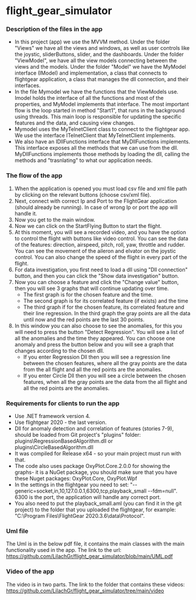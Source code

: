 # flight_gear_simulator
### Description of the files in the app

- In this project (app) we use the MVVM method.
Under the folder "Views" we have all the views and windows, as well as user controls like the joystic, sliderButtons, slider, and the dashboards.
Under the folder "ViewModel", we have all the view models connecting between the views and the models. 
Under the folder "Model" we have the MyModel interface (IModel) and implementation, a class that connects to flightgear application, a class that manages the dll connection, and their interfaces.
- In the file Mymodel we have the functions that the ViewModels use. Imodel holds the interface of all the functions and most of the properties, and MyModel implements that interface.
The most important flow is the loop started in method "Start1", that runs in the background using threads. This main loop is responsible for updating the specific features and the data, and causing view changes.
- Mymodel uses the MyTelnetClient class to connect to the flightgear app. We use the interface ITelnetClient that MyTelnetClient implements.
- We also have an IDllFunctions interface that MyDllFunctions implements. This interface exposes all the methods that we can use from the dll. MyDllFunctions implements those methods by loading the dll, calling the methods and "trasnlating" to what our application needs.

### The flow of the app

1. When the application is opened you must load csv file and xml file path
by clicking on the relevant buttons (choose csv/xml file).
2. Next, connect with correct Ip and Port to the FlightGear application (should already be running). In case of wrong Ip or port the app will handle it.
3. Now you get to the main window.
4. Now we can click on the StartFlying Button to start the flight.
5. At this moment, you will see a recorded video, and you have the option to control the flight with buttons like video control. 
You can see the data of the features: direction, airspeed, pitch, roll, yaw, throttle and rudder. 
You can see the movement of the aileron and elvator on the joystic control. You can also change the speed of the flight in every part of the flight.
6. For data investigation, you first need to load a dll using "Dll connection" button, and then you can click the "Show data investigation" button.
7. Now you can choose a feature and click the "Change value" button, then you will see 3 graphs that will continue updating over time.
    - The first graph is for the chosen feature and the time.
    - The second graph is for its correlated feature (if exists) and the time
    - The third graph if for the chosen feature, its correlated feature and their line regression. In the third graph the gray points are all the data until now and the red points are the last 30 points.
8. In this window you can also choose to see the anomalies, for this you will need to press the button "Detect Regression".
You will see a list of all the anomalies and the time they appeared.
You can choose one anomaly and press the button below and you will see a graph that changes according to the chosen dll. 
    - If you enter Regression Dll then you will see a regression line between the chosen features, where all the gray points are the data from the all flight and all the red points are the anomalies. 
    - If you enter Circle Dll then you will see a circle between the chosen features, when all the gray points are the data from the all flight and all the red points are the anomalies.

### Requirements for clients to run the app

- Use .NET framework version 4.
- Use flightgear 2020 - the last version.
- Dll for anomaly detection and correlation of features (stories 7-9), should be loaded from Git project's "plugins" folder: plugins\RegressionBasedAlgorithm.dll or plugins\CircleBasedAlgorithm.dll
- It was compiled for Release x64 - so your main project must run with that.
- The code also uses package OxyPlot.Core.2.0.0 for showing the graphs- it is a NuGet package, you should make sure that you have these Nuget packages: OxyPlot.Core, OxyPlot.Wpf
- In the settings in the flightgear you need to set:
"--generic=socket,in,10,127.0.0.1,6300,tcp,playback_small
--fdm=null". 6300 is the port, the application will handle any correct port.
- You also need to put the playback_small.aml (you can find it in the git project) to the folder that you uploaded the flightgear, for example: "C:\Program Files\FlightGear 2020.3.6\data\Protocol".


### Uml file

The Uml is in the below pdf file, it contains the main classes with the main functionality used in the app.
The link to the url: https://github.com/LilachGr/flight_gear_simulator/blob/main/UML.pdf

### Video of the app

The video is in two parts. The link to the folder that contains these videos:
https://github.com/LilachGr/flight_gear_simulator/tree/main/video
